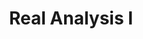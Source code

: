 ---
code: MAT 206
title: Real Analysis I
dpt: Computer Science
lvl: 200
set: 2019-2020
lecturer: Dr Wahab
semester: 2
resources: [
    {
        name: "MAT 206 BOOK A",
        link: "https://drive.google.com/open?id=1-rnRf8G6gWvIz4KzlMXlNkpykbwaqp-K"
    }
]
---